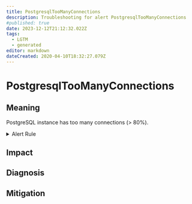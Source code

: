 ```yaml
---
title: PostgresqlTooManyConnections
description: Troubleshooting for alert PostgresqlTooManyConnections
#published: true
date: 2023-12-12T21:12:32.022Z
tags: 
  - LGTM
  - generated
editor: markdown
dateCreated: 2020-04-10T18:32:27.079Z
---
```


# PostgresqlTooManyConnections

## Meaning
[//]: # "Short paragraph that explains what the alert means"
PostgreSQL instance has too many connections (> 80%).

<details>
  <summary>Alert Rule</summary>

{{% rule "postgresql/postgres-exporter.yml" "PostgresqlTooManyConnections" %}}

{{% comment %}}

```yaml
alert: PostgresqlTooManyConnections
expr: sum by (instance, job, server) (pg_stat_activity_count) > min by (instance, job, server) (pg_settings_max_connections * 0.8)
for: 2m
labels:
    severity: warning
annotations:
    summary: Postgresql too many connections (instance {{ $labels.instance }})
    description: |-
        PostgreSQL instance has too many connections (> 80%).
          VALUE = {{ $value }}
          LABELS = {{ $labels }}
    runbook: https://github.com/srerun/prometheus-alerts/blob/main/content/runbooks/postgres-exporter/PostgresqlTooManyConnections.md

```

{{% /comment %}}

</details>


## Impact
[//]: # "What could / will happen if the alert is not addressed"



## Diagnosis
[//]: # "Steps to take to identify the cause of the problem"



## Mitigation
[//]: # "The steps necessary to resolve the alert"
